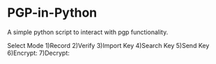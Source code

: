 # PGP-in-Python
A simple python script to interact with pgp functionality. 

Select Mode 1)Record 2)Verify 3)Import Key 4)Search Key 5)Send Key 6)Encrypt: 7)Decrypt:
